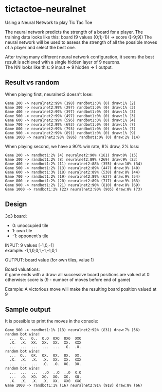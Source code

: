 # tictactoe-neuralnet
Using a Neural Network to play Tic Tac Toe

The neural network predicts the strength of a board for a player.
The training data looks like this: board (9 values {0;1;-1}) -> score ([-9;9])
The neural network will be used to assess the strength of all the possible moves of a player and select the best one.

After trying many different neural network configuration, it seems the best result is achieved with a single hidden layer of 9 neurons.  
The NN looks like this: 9 input -> 9 hidden -> 1 output.

## Result vs random

When playing first, neuralnet2 doesn't lose:

```Game 100 -> neuralnet2:99% (99) randbot1:0% (0) draw:1% (1)
Game 200 -> neuralnet2:99% (198) randbot1:0% (0) draw:1% (2)
Game 300 -> neuralnet2:99% (297) randbot1:0% (0) draw:1% (3)
Game 400 -> neuralnet2:99% (397) randbot1:0% (0) draw:1% (3)
Game 500 -> neuralnet2:99% (497) randbot1:0% (0) draw:1% (3)
Game 600 -> neuralnet2:99% (596) randbot1:0% (0) draw:1% (4)
Game 700 -> neuralnet2:99% (693) randbot1:0% (0) draw:1% (7)
Game 800 -> neuralnet2:99% (793) randbot1:0% (0) draw:1% (7)
Game 900 -> neuralnet2:99% (891) randbot1:0% (0) draw:1% (9)
Game 1000 -> neuralnet2:98% (986) randbot1:0% (0) draw:2% (14)
```

When playing second, we have a 90% win rate, 8% draw, 2% loss:

```Game 100 -> randbot1:1% (1) neuralnet2:89% (89) draw:10% (10)
Game 200 -> randbot1:2% (4) neuralnet2:90% (181) draw:8% (15)
Game 300 -> randbot1:2% (8) neuralnet2:89% (269) draw:9% (23)
Game 400 -> randbot1:2% (11) neuralnet2:88% (355) draw:10% (34)
Game 500 -> randbot1:2% (13) neuralnet2:89% (447) draw:9% (40)
Game 600 -> randbot1:3% (18) neuralnet2:89% (538) draw:8% (44)
Game 700 -> randbot1:2% (19) neuralnet2:89% (627) draw:9% (54)
Game 800 -> randbot1:2% (20) neuralnet2:89% (717) draw:9% (63)
Game 900 -> randbot1:2% (21) neuralnet2:90% (810) draw:8% (69)
Game 1000 -> randbot1:2% (22) neuralnet2:90% (905) draw:8% (73)
```

## Design

3x3 board:
*  0:  unoccupied tile  
*  1:  own tile  
*  -1: opponent's tile  

INPUT: 9 values [-1,0,-1]  
example: -1,1,0,0,1,-1,-1,0,1

OUTPUT: board value (for own tiles, value 1)

Board valuations:  
if game ends with a draw:
  all successive board positions are valued at 0
otherwise:
  score is (9 - number of moves before end of game)

Example: A victorious move will make the resulting board position valued at 9

## Sample output

It is possible to print the moves in the console:

```Game 800 -> randbot1:1% (13) neuralnet2:92% (740) draw:7% (47)
Game 900 -> randbot1:1% (13) neuralnet2:92% (831) draw:7% (56)
random bot wins!
  ...  O..  O..  O.O  OXO  OXO  OXO  
  .X.  .X.  XX.  XX.  XX.  XX.  XXX  
  ...  ...  ...  ...  ...  .O.  .O.  
random bot wins!
  ...  O..  OX.  OX.  OX.  OX.  OX.  
  .X.  .X.  .X.  .X.  XX.  XX.  XXX  
  ...  ...  ...  .O.  .O.  OO.  OO.  
random bot wins!
  ...  ...  ...  ..O  ..O  ..O  X.O  
  ...  .O.  XO.  XO.  XO.  XO.  XO.  
  .X.  .X.  .X.  .X.  XX.  XXO  XXO  
Game 1000 -> randbot1:1% (16) neuralnet2:91% (918) draw:8% (66)
```
